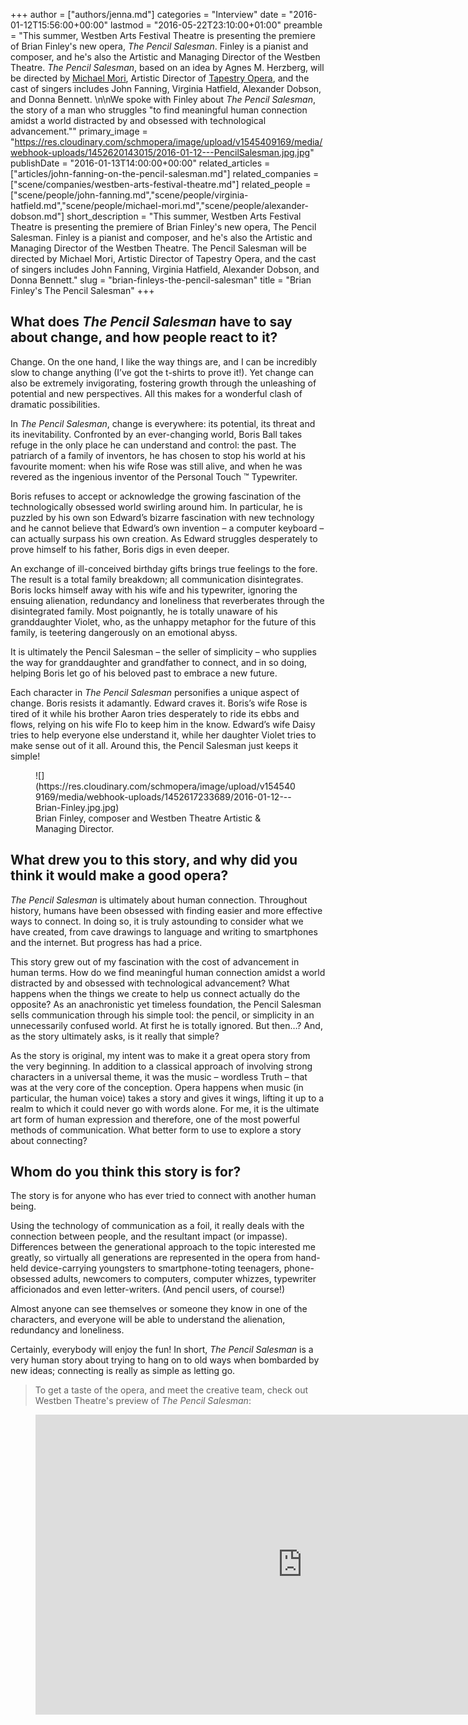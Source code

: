 +++
author = ["authors/jenna.md"]
categories = "Interview"
date = "2016-01-12T15:56:00+00:00"
lastmod = "2016-05-22T23:10:00+01:00"
preamble = "This summer, Westben Arts Festival Theatre is presenting the premiere of Brian Finley's new opera, *The Pencil Salesman*. Finley is a pianist and composer, and he's also the Artistic and Managing Director of the Westben Theatre. *The Pencil Salesman*, based on an idea by Agnes M. Herzberg, will be directed by [Michael Mori](/scene/people/michael-mori/), Artistic Director of [Tapestry Opera](/scene/companies/tapestry-opera/), and the cast of singers includes John Fanning, Virginia Hatfield, Alexander Dobson, and Donna Bennett. \n\nWe spoke with Finley about *The Pencil Salesman*, the story of a man who struggles \"to find meaningful human connection amidst a world distracted by and obsessed with technological advancement.\""
primary_image = "https://res.cloudinary.com/schmopera/image/upload/v1545409169/media/webhook-uploads/1452620143015/2016-01-12---PencilSalesman.jpg.jpg"
publishDate = "2016-01-13T14:00:00+00:00"
related_articles = ["articles/john-fanning-on-the-pencil-salesman.md"]
related_companies = ["scene/companies/westben-arts-festival-theatre.md"]
related_people = ["scene/people/john-fanning.md","scene/people/virginia-hatfield.md","scene/people/michael-mori.md","scene/people/alexander-dobson.md"]
short_description = "This summer, Westben Arts Festival Theatre is presenting the premiere of Brian Finley&#039;s new opera, The Pencil Salesman. Finley is a pianist and composer, and he&#039;s also the Artistic and Managing Director of the Westben Theatre. The Pencil Salesman will be directed by Michael Mori, Artistic Director of Tapestry Opera, and the cast of singers includes John Fanning, Virginia Hatfield, Alexander Dobson, and Donna Bennett."
slug = "brian-finleys-the-pencil-salesman"
title = "Brian Finley&#039;s The Pencil Salesman"
+++

## What does *The Pencil Salesman* have to say about change, and how people react to it?

Change. On the one hand, I like the way things are, and I can be incredibly slow to change anything (I’ve got the t-shirts to prove it!).  Yet change can also be extremely invigorating, fostering growth through the unleashing of potential and new perspectives. All this makes for a wonderful clash of dramatic possibilities.

In *The Pencil Salesman*, change is everywhere: its potential, its threat and its inevitability. Confronted by an ever-changing world, Boris Ball takes refuge in the only place he can understand and control: the past. The patriarch of a family of inventors, he has chosen to stop his world at his favourite moment: when his wife Rose was still alive, and when he was revered as the ingenious inventor of the Personal Touch ™ Typewriter.

Boris refuses to accept or acknowledge the growing fascination of the technologically obsessed world swirling around him. In particular, he is puzzled by his own son Edward’s bizarre fascination with new technology and he cannot believe that Edward’s own invention – a computer keyboard – can actually surpass his own creation. As Edward struggles desperately to prove himself to his father, Boris digs in even deeper. 

An exchange of ill-conceived birthday gifts brings true feelings to the fore. The result is a total family breakdown; all communication disintegrates. Boris locks himself away with his wife and his typewriter, ignoring the ensuing alienation, redundancy and loneliness that reverberates through the disintegrated family. Most poignantly, he is totally unaware of his granddaughter Violet, who, as the unhappy metaphor for the future of this family, is teetering dangerously on an emotional abyss. 

It is ultimately the Pencil Salesman – the seller of simplicity – who supplies the way for granddaughter and grandfather to connect, and in so doing, helping Boris let go of his beloved past to embrace a new future.  

Each character in *The Pencil Salesman* personifies a unique aspect of change.  Boris resists it adamantly. Edward craves it. Boris’s wife Rose is tired of it while his brother Aaron tries desperately to ride its ebbs and flows, relying on his wife Flo to keep him in the know. Edward’s wife Daisy tries to help everyone else understand it, while her daughter Violet tries to make sense out of it all.  Around this, the Pencil Salesman just keeps it simple! 

<figure data-type="image">
![](https://res.cloudinary.com/schmopera/image/upload/v1545409169/media/webhook-uploads/1452617233689/2016-01-12---Brian-Finley.jpg.jpg)<figcaption>Brian Finley, composer and Westben Theatre Artistic & Managing Director.</figcaption>
</figure>

## What drew you to this story, and why did you think it would make a good opera?

*The Pencil Salesman* is ultimately about human connection. Throughout history, humans have been obsessed with finding easier and more effective ways to connect. In doing so, it is truly astounding to consider what we have created, from cave drawings to language and writing to smartphones and the internet. But progress has had a price. 

This story grew out of my fascination with the cost of advancement in human terms. How do we find meaningful human connection amidst a world distracted by and obsessed with technological advancement? What happens when the things we create to help us connect actually do the opposite? As an anachronistic yet timeless foundation, the Pencil Salesman sells communication through his simple tool: the pencil, or simplicity in an unnecessarily confused world. At first he is totally ignored. But then…? And, as the story ultimately asks, is it really that simple? 

As the story is original, my intent was to make it a great opera story from the very beginning. In addition to a classical approach of involving strong characters in a universal theme, it was the music – wordless Truth – that was at the very core of the conception. Opera happens when music (in particular, the human voice) takes a story and gives it wings, lifting it up to a realm to which it could never go with words alone.  For me, it is the ultimate art form of human expression and therefore, one of the most powerful methods of communication. What better form to use to explore a story about connecting?  

## Whom do you think this story is for?

The story is for anyone who has ever tried to connect with another human being. 

Using the technology of communication as a foil, it really deals with the connection between people, and the resultant impact (or impasse). Differences between the generational approach to the topic interested me greatly, so virtually all generations are represented in the opera from hand-held device-carrying youngsters to smartphone-toting teenagers, phone-obsessed adults, newcomers to computers, computer whizzes, typewriter afficionados and even letter-writers. (And pencil users, of course!)

Almost anyone can see themselves or someone they know in one of the characters, and everyone will be able to understand the alienation, redundancy and loneliness. 

Certainly, everybody will enjoy the fun! In short, *The Pencil Salesman* is a very human story about trying to hang on to old ways when bombarded by new ideas; connecting is really as simple as letting go.

>To get a taste of the opera, and meet the creative team, check out Westben Theatre's preview of *The Pencil Salesman*:

<figure data-type="video">
<iframe width="854" height="480" src="https://www.youtube.com/embed/bmgkK6cMaXY" frameborder="0" allowfullscreen></iframe>
</figure>
